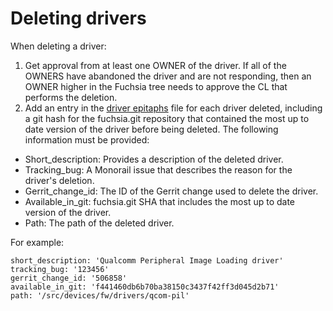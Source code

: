 # Deleting drivers

When deleting a driver:

1. Get approval from at least one OWNER of the driver. If all of the OWNERS have abandoned the
driver and are not responding, then an OWNER higher in the Fuchsia tree needs to approve the CL
that performs the deletion.
1. Add an entry in the [driver epitaphs][driver-epitaphs] file for each driver deleted,
including a git hash for the fuchsia.git repository that contained the most up to date version
of the driver before being deleted. The following information must be provided:

- Short_description: Provides a description of the deleted driver.
- Tracking_bug: A Monorail issue that describes the reason for the driver's deletion.
- Gerrit_change_id: The ID of the Gerrit change used to delete the driver.
- Available_in_git: fuchsia.git SHA that includes the most up to date version of the driver.
- Path: The path of the deleted driver.

For example:

```
short_description: 'Qualcomm Peripheral Image Loading driver'
tracking_bug: '123456'
gerrit_change_id: '506858'
available_in_git: 'f441460db6b70ba38150c3437f42ff3d045d2b71'
path: '/src/devices/fw/drivers/qcom-pil'
```

[driver-epitaphs]: https://cs.opensource.google/fuchsia/fuchsia/+/main:docs/reference/hardware/_drivers_epitaphs.yaml
